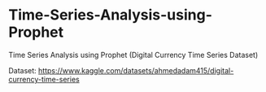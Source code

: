 # Time-Series-Analysis-using-Prophet
Time Series Analysis using Prophet (Digital Currency Time Series Dataset)


Dataset: https://www.kaggle.com/datasets/ahmedadam415/digital-currency-time-series
